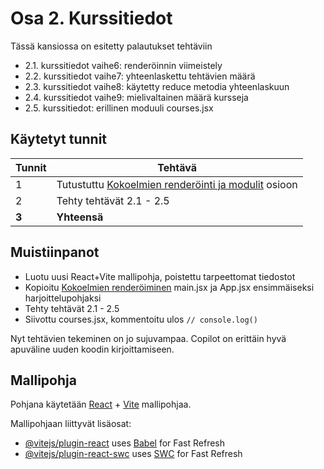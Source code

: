 # Osa 2. Kurssitiedot

Tässä kansiossa on esitetty palautukset tehtäviin
- 2.1. kurssitiedot vaihe6: renderöinnin viimeistely
- 2.2. kurssitiedot vaihe7: yhteenlaskettu tehtävien määrä
- 2.3. kurssitiedot vaihe8: käytetty reduce metodia yhteenlaskuun
- 2.4. kurssitiedot vaihe9: mielivaltainen määrä kursseja
- 2.5. kurssitiedot: erillinen moduuli courses.jsx

## Käytetyt tunnit
  Tunnit | Tehtävä                 |
| ------- | ---------------------- |
| 1 | Tutustuttu [Kokoelmien renderöinti ja modulit](https://fullstackopen.com/osa2/kokoelmien_renderointi_ja_moduulit#kokoelmien-renderoiminen) osioon |
| 2 | Tehty tehtävät 2.1 - 2.5
| **3** | **Yhteensä** |

## Muistiinpanot
- Luotu uusi React+Vite mallipohja, poistettu tarpeettomat tiedostot
- Kopioitu [Kokoelmien renderöiminen](https://fullstackopen.com/osa2/kokoelmien_renderointi_ja_moduulit#kokoelmien-renderoiminen) main.jsx ja App.jsx ensimmäiseksi harjoittelupohjaksi
- Tehty tehtävät 2.1 - 2.5
- Siivottu courses.jsx, kommentoitu ulos `// console.log()`

Nyt tehtävien tekeminen on jo sujuvampaa. Copilot on erittäin hyvä apuväline uuden koodin kirjoittamiseen.

## Mallipohja

Pohjana käytetään [React](https://react.dev/) + [Vite](https://vite.dev/) mallipohjaa.

Mallipohjaan liittyvät lisäosat:

- [@vitejs/plugin-react](https://github.com/vitejs/vite-plugin-react/blob/main/packages/plugin-react/README.md) uses [Babel](https://babeljs.io/) for Fast Refresh
- [@vitejs/plugin-react-swc](https://github.com/vitejs/vite-plugin-react-swc) uses [SWC](https://swc.rs/) for Fast Refresh
